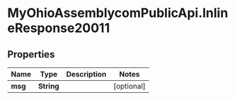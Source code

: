 # MyOhioAssemblycomPublicApi.InlineResponse20011

## Properties
Name | Type | Description | Notes
------------ | ------------- | ------------- | -------------
**msg** | **String** |  | [optional] 
